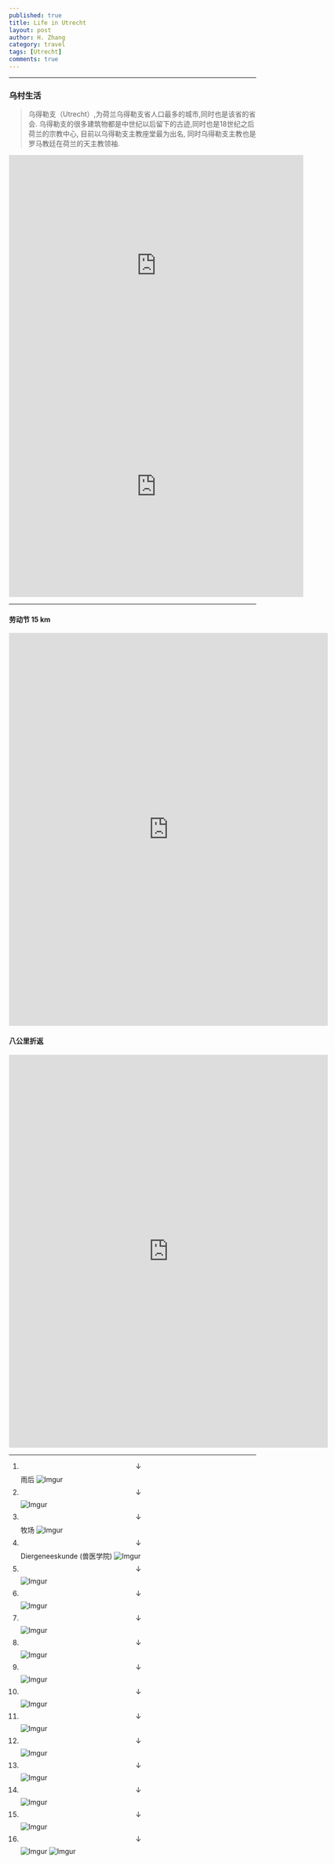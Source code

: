 ```yaml
---
published: true
title: Life in Utrecht
layout: post
author: H. Zhang
category: travel 
tags: [Utrecht]
comments: true
---
```


----
### 乌村生活 ###

> 乌得勒支（Utrecht）,为荷兰乌得勒支省人口最多的城市,同时也是该省的省会. 乌得勒支的很多建筑物都是中世纪以后留下的古迹,同时也是18世纪之后荷兰的宗教中心, 目前以乌得勒支主教座堂最为出名, 同时乌得勒支主教也是罗马教廷在荷兰的天主教领袖.

<!--more-->

<iframe src="https://www.google.com/maps/embed?pb=!1m18!1m12!1m3!1d156911.97330805025!2d4.9420671814240835!3d52.0842883073715!2m3!1f0!2f0!3f0!3m2!1i1024!2i768!4f13.1!3m3!1m2!1s0x47c66f4339d32d37%3A0xd6c8fc4c19af4ae9!2z5LmM5b635YuS5pSv!5e0!3m2!1szh-CN!2snl!4v1479750731534" width="600" height="450" frameborder="0" style="border:0" allowfullscreen></iframe>
<iframe src="https://www.google.com/maps/embed?pb=!1m0!3m2!1szh-CN!2snl!4v1479755473212!6m8!1m7!1sY-2gjTFA8iS2yrdISIpkVw!2m2!1d52.07268834102338!2d5.125996513834451!3f225.859183021784!4f8.29523140042545!5f0.7820865974627469" width="600" height="450" frameborder="0" style="border:0" allowfullscreen></iframe>

---


#### 劳动节 15 km ####
<iframe src="https://mysports.tomtom.com/service/webapi/v2/activity/perm_CIE1F5QA5psCCQa0SLdWp0_MMlq9o_uvNUPPk5ZWpu0iUCVtR6i11E1fIX8niJ00kIlaRjXf-_Ay5O0Mte9eVw?format=html" width="650" height="800" frameborder="0" style="border:0" allowfullscreen></iframe>

#### 八公里折返 ####
<iframe src="https://mysports.tomtom.com/service/webapi/v2/activity/perm_f2eU8EMvWS56QPHXLEk7XWsrfi5HeHjs3ctfXsvOT3O_K7K9yEHNRL_4L4in5OrrsoV2dFtoUlywJdB_iOStrA?format=html" width="650" height="800" frameborder="0" style="border:0" allowfullscreen></iframe>

----

1. $$\downarrow$$ 雨后
![Imgur](http://i.imgur.com/BO37USx.jpg)
2. $$\downarrow$$
![Imgur](http://i.imgur.com/lV9fn8Q.jpg)
2. $$\downarrow$$ 牧场
	![Imgur](http://i.imgur.com/vqY5ATC.jpg)
2. $$\downarrow$$ Diergeneeskunde (兽医学院)
	![Imgur](http://i.imgur.com/ptNqBG6.jpg)
2. $$\downarrow$$
![Imgur](http://i.imgur.com/OYHo08i.jpg)
2. $$\downarrow$$
![Imgur](http://i.imgur.com/CnhYAG3.jpg)
2. $$\downarrow$$
![Imgur](http://i.imgur.com/TtkK7Es.jpg)
2. $$\downarrow$$
![Imgur](http://i.imgur.com/j5xnlpL.jpg)
2. $$\downarrow$$
![Imgur](http://i.imgur.com/vds8se1.jpg)
2. $$\downarrow$$
![Imgur](http://i.imgur.com/Wor6pE2.jpg)
2. $$\downarrow$$
![Imgur](http://i.imgur.com/4mSF3nX.jpg)
2. $$\downarrow$$
![Imgur](http://i.imgur.com/kQzJHOd.jpg)
2. $$\downarrow$$
![Imgur](http://i.imgur.com/tVJ150U.jpg)
2. $$\downarrow$$
![Imgur](http://i.imgur.com/xI8uxoX.jpg)
2. $$\downarrow$$
![Imgur](http://i.imgur.com/vsprmTL.jpg)
2. $$\downarrow$$
![Imgur](http://i.imgur.com/F6SDLJd.jpg)
![Imgur](http://i.imgur.com/npg4paW.jpg)


<!-- <center><embed src="http://gohom.win/HomPDF/mou.pdf" width="850" height="600"></center>
-->
